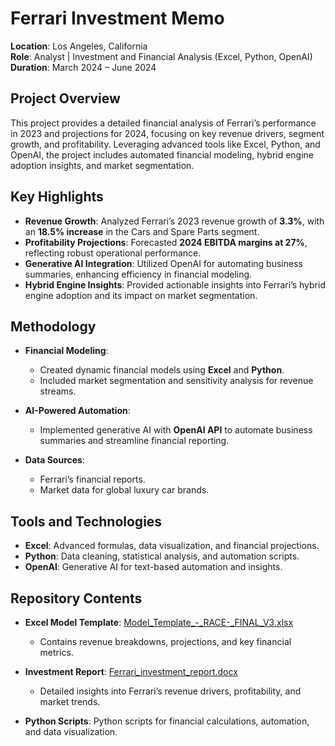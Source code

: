# Ferrari Investment Memo

**Location**: Los Angeles, California  
**Role**: Analyst | Investment and Financial Analysis (Excel, Python, OpenAI)  
**Duration**: March 2024 – June 2024  

## Project Overview

This project provides a detailed financial analysis of Ferrari’s performance in 2023 and projections for 2024, focusing on key revenue drivers, segment growth, and profitability. Leveraging advanced tools like Excel, Python, and OpenAI, the project includes automated financial modeling, hybrid engine adoption insights, and market segmentation.

## Key Highlights

- **Revenue Growth**: Analyzed Ferrari’s 2023 revenue growth of **3.3%**, with an **18.5% increase** in the Cars and Spare Parts segment.
- **Profitability Projections**: Forecasted **2024 EBITDA margins at 27%**, reflecting robust operational performance.
- **Generative AI Integration**: Utilized OpenAI for automating business summaries, enhancing efficiency in financial modeling.
- **Hybrid Engine Insights**: Provided actionable insights into Ferrari’s hybrid engine adoption and its impact on market segmentation.

## Methodology

- **Financial Modeling**: 
  - Created dynamic financial models using **Excel** and **Python**.
  - Included market segmentation and sensitivity analysis for revenue streams.
  
- **AI-Powered Automation**: 
  - Implemented generative AI with **OpenAI API** to automate business summaries and streamline financial reporting.

- **Data Sources**:
  - Ferrari’s financial reports.
  - Market data for global luxury car brands.

## Tools and Technologies

- **Excel**: Advanced formulas, data visualization, and financial projections.
- **Python**: Data cleaning, statistical analysis, and automation scripts.
- **OpenAI**: Generative AI for text-based automation and insights.

## Repository Contents

- **Excel Model Template**: [Model_Template_-_RACE-_FINAL_V3.xlsx](https://docs.google.com/spreadsheets/d/1Z07MohRy9iDkIBy8RwRS32bwpENvq6pA/edit?usp=sharing&ouid=104016119677039284972&rtpof=true&sd=true)
  - Contains revenue breakdowns, projections, and key financial metrics.

- **Investment Report**: [Ferrari_investment_report.docx](https://docs.google.com/document/d/1bIJmUixgQ2N2hvIhZEv4Gx4eElq9BEaJ/edit?usp=sharing&ouid=104016119677039284972&rtpof=true&sd=true) 
  - Detailed insights into Ferrari’s revenue drivers, profitability, and market trends.

- **Python Scripts**: Python scripts for financial calculations, automation, and data visualization.


